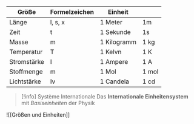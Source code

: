 | Größe       | Formelzeichen | Einheit     |       |
| ----------- | ------------- | ----------- | ----- |
| Länge       | l, s, x       | 1 Meter     | 1m    |
| Zeit        | t             | 1 Sekunde   | 1s    |
| Masse       | m             | 1 Kilogramm | 1 kg  |
| Temperatur  | T             | 1 Kelvn     | 1 K   |
| Stromstärke | I             | 1 Ampere    | 1 A   |
| Stoffmenge  | m             | 1 Mol       | 1 mol |
| Lichtstärke | Iv            | 1 Candela   | 1 cd  |

>[!info] Système Internationale
>Das **Internationale Einheitensystem** mit *Basiseinheiten* der Physik


![[Größen und Einheiten]]